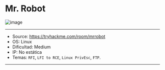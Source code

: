 # Mr. Robot

![image](https://github.com/JoseVazquez101/Writteups/assets/111292579/47dfdbc0-392c-44fb-99b1-ef8ca2979edb)

***
- Source: https://tryhackme.com/room/mrrobot
- OS: Linux
- Dificultad: Medium
- IP: No estática
- Temas: ``RFI``, ``LFI to RCE``, `Linux PrivEsc`, `FTP`.
***
